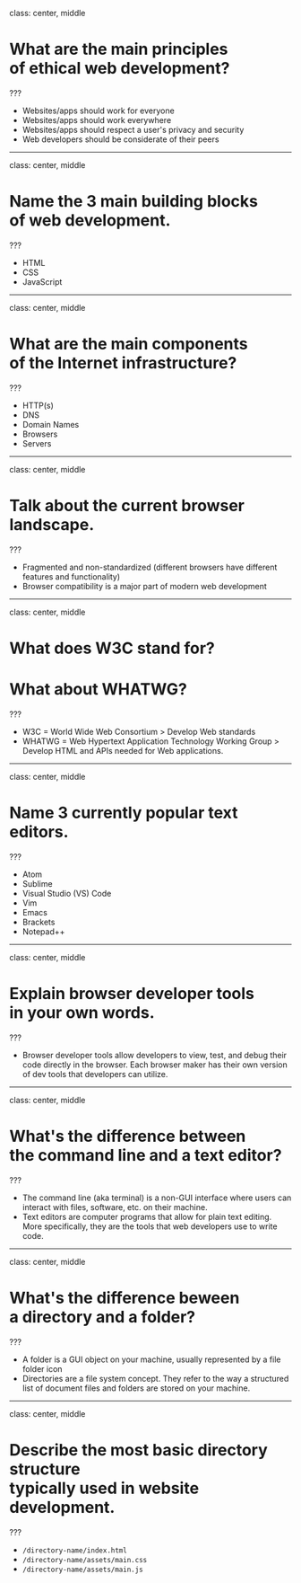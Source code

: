 class: center, middle

# What are the main principles<br>of ethical web development?

???

- Websites/apps should work for everyone
- Websites/apps should work everywhere
- Websites/apps should respect a user's privacy and security
- Web developers should be considerate of their peers

---
class: center, middle

# Name the 3 main building blocks<br>of web development.

???

- HTML
- CSS
- JavaScript

---
class: center, middle

# What are the main components<br>of the Internet infrastructure?

???

- HTTP(s)
- DNS
- Domain Names
- Browsers
- Servers

---
class: center, middle

# Talk about the current browser landscape.

???

- Fragmented and non-standardized (different browsers have different features and functionality)
- Browser compatibility is a major part of modern web development

---
class: center, middle

# What does W3C stand for?

# What about WHATWG?

???

- W3C = World Wide Web Consortium > Develop Web standards
- WHATWG = Web Hypertext Application Technology Working Group > Develop HTML and APIs needed for Web applications.

---
class: center, middle

# Name 3 currently popular text editors.

???

- Atom
- Sublime
- Visual Studio (VS) Code
- Vim
- Emacs
- Brackets
- Notepad++

---
class: center, middle

# Explain browser developer tools<br>in your own words.

???

- Browser developer tools allow developers to view, test, and debug their code directly in the browser. Each browser maker has their own version of dev tools that developers can utilize.

---
class: center, middle

# What's the difference between<br>the command line and a text editor?

???

- The command line (aka terminal) is a non-GUI interface where users can interact with files, software, etc. on their machine.
- Text editors are computer programs that allow for plain text editing. More specifically, they are the tools that web developers use to write code.

---

class: center, middle

# What's the difference beween<br>a directory and a folder?

???

- A folder is a GUI object on your machine, usually represented by a file folder icon
- Directories are a file system concept. They refer to the way a structured list of document files and folders are stored on your machine.

---

class: center, middle

# Describe the most basic directory structure<br>typically used in website development.

???

- `/directory-name/index.html`
- `/directory-name/assets/main.css`
- `/directory-name/assets/main.js`

